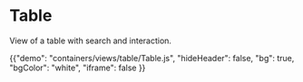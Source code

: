 # Table

<p class="description">View of a table with search and interaction.</p>

{{"demo": "containers/views/table/Table.js", "hideHeader": false, "bg": true, "bgColor": "white", "iframe": false }}

